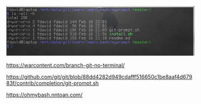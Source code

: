 ![example](example.png)

https://warcontent.com/branch-git-no-terminal/

https://github.com/git/git/blob/88dd4282d949cdafff516650c1be8aaf4d67983f/contrib/completion/git-prompt.sh

https://ohmybash.nntoan.com/

